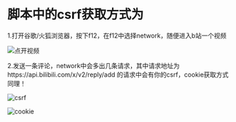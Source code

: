 # **脚本中的csrf获取方式为** #

1.打开谷歌/火狐浏览器，按下f12，在f12中选择network，随便进入b站一个视频

![点开视频](https://img.fybgame.top/github/1.png)

2.发送一条评论，network中会多出几条请求，其中请求地址为https://api.bilibili.com/x/v2/reply/add  的请求中会有你的csrf，cookie获取方式同理！

![csrf](https://img.fybgame.top/github/2.png)

![cookie](https://img.fybgame.top/github/3.png)
